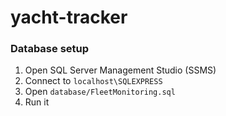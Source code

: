 # yacht-tracker

### Database setup
1. Open SQL Server Management Studio (SSMS)
2. Connect to `localhost\SQLEXPRESS`
3. Open `database/FleetMonitoring.sql`
4. Run it
